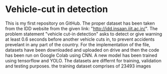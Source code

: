 # Vehicle-cut in detection
This is my first repository on GitHub.
The proper dataset has been taken from the IDD website from the given link: "http://idd.insaan.iiit.ac.in/".
The problem statement "vehicle cut-in detection" asks to detect or give warning at least 0.6 seconds before another vehicle cuts in, to prevent accidents prevelant in any part of the country.
For the implementation of the file, datasets have been downloaded and uploaded on drive and then the code has been run on Google Colab using CNN.
A new model has been trained using tensorflow and YOLO.
The datasets are differnt for training, validation and testing purposes.
the training dataset comprises of 23493 images 
